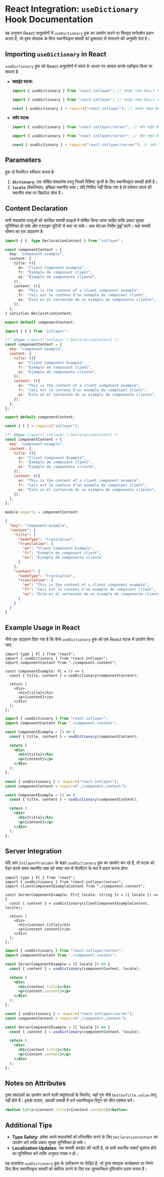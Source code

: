 # React Integration: `useDictionary` Hook Documentation

यह अनुभाग React अनुप्रयोगों में `useDictionary` हुक का उपयोग करने पर विस्तृत मार्गदर्शन प्रदान करता है, जो दृश्य संपादक के बिना स्थानीयकृत सामग्री को कुशलता से संभालने की अनुमति देता है।

## Importing `useDictionary` in React

`useDictionary` हुक को React अनुप्रयोगों में संदर्भ के आधार पर आयात करके एकीकृत किया जा सकता है:

- **क्लाइंट घटक:**

  ```typescript codeFormat="typescript"
  import { useDictionary } from "react-intlayer"; // क्लाइंट साइड React घटकों में उपयोग किया जाता है
  ```

  ```javascript codeFormat="esm"
  import { useDictionary } from "react-intlayer"; // क्लाइंट साइड React घटकों में उपयोग किया जाता है
  ```

  ```javascript codeFormat="commonjs"
  const { useDictionary } = require("react-intlayer"); // क्लाइंट साइड React घटकों में उपयोग किया जाता है
  ```

- **सर्वर घटक:**

  ```typescript codeFormat="typescript"
  import { useDictionary } from "react-intlayer/server"; // सर्वर साइड React घटकों में उपयोग किया जाता है
  ```

  ```javascript codeFormat="esm"
  import { useDictionary } from "react-intlayer/server"; // सर्वर साइड React घटकों में उपयोग किया जाता है
  ```

  ```javascript codeFormat="commonjs"
  const { useDictionary } = require("react-intlayer/server"); // सर्वर साइड React घटकों में उपयोग किया जाता है
  ```

## Parameters

हुक दो पैरामीटर स्वीकार करता है:

1. **`dictionary`**: एक घोषित शब्दकोश वस्तु जिसमें विशिष्ट कुंजी के लिए स्थानीयकृत सामग्री होती है।
2. **`locale`** (वैकल्पिक): इच्छित स्थानीय भाषा। यदि निर्दिष्ट नहीं किया गया है तो वर्तमान संदर्भ की स्थानीय भाषा पर डिफ़ॉल्ट होता है।

## Content Declaration

सभी शब्दकोश वस्तुओं को संरचित सामग्री फ़ाइलों में घोषित किया जाना चाहिए ताकि प्रकार सुरक्षा सुनिश्चित हो सके और रनटाइम त्रुटियों से बचा जा सके। आप सेटअप निर्देश [यहाँ](https://github.com/aymericzip/intlayer/blob/main/docs/hi/content_declaration/get_started.md) पाएंगे। यहां सामग्री घोषणा का एक उदाहरण है:

```typescript fileName="./component.content.ts" contentDeclarationFormat="typescript"
import { t, type DeclarationContent } from "intlayer";

const componentContent = {
  key: "component-example",
  content: {
    title: t({
      en: "Client Component Example",
      fr: "Exemple de composant client",
      es: "Ejemplo de componente cliente",
    }),
    content: t({
      en: "This is the content of a client component example",
      fr: "Ceci est le contenu d'un exemple de composant client",
      es: "Este es el contenido de un ejemplo de componente cliente",
    }),
  },
} satisfies DeclarationContent;

export default componentContent;
```

```javascript fileName="./component.content.mjs" contentDeclarationFormat="esm"
import { t } from "intlayer";

/** @type {import('intlayer').DeclarationContent} */
const componentContent = {
  key: "component-example",
  content: {
    title: t({
      en: "Client Component Example",
      fr: "Exemple de composant client",
      es: "Ejemplo de componente cliente",
    }),
    content: t({
      en: "This is the content of a client component example",
      fr: "Ceci est le contenu d'un exemple de composant client",
      es: "Este es el contenido de un ejemplo de componente cliente",
    }),
  },
};

export default componentContent;
```

```javascript fileName="./component.content.cjs" contentDeclarationFormat="commonjs"
const { t } = require("intlayer");

/** @type {import('intlayer').DeclarationContent} */
const componentContent = {
  key: "component-example",
  content: {
    title: t({
      en: "Client Component Example",
      fr: "Exemple de composant client",
      es: "Ejemplo de componente cliente",
    }),
    content: t({
      en: "This is the content of a client component example",
      fr: "Ceci est le contenu d'un exemple de composant client",
      es: "Este es el contenido de un ejemplo de componente cliente",
    }),
  },
};

module.exports = componentContent;
```

```json fileName="./component.content.json" contentDeclarationFormat="json"
{
  "key": "component-example",
  "content": {
    "title": {
      "nodeType": "translation",
      "translation": {
        "en": "Client Component Example",
        "fr": "Exemple de composant client",
        "es": "Ejemplo de componente cliente"
      }
    },
    "content": {
      "nodeType": "translation",
      "translation": {
        "en": "This is the content of a client component example",
        "fr": "Ceci est le contenu d'un exemple de composant client",
        "es": "Este es el contenido de un ejemplo de componente cliente"
      }
    }
  }
}
```

## Example Usage in React

नीचे एक उदाहरण दिया गया है कि कैसे `useDictionary` हुक को एक React घटक में उपयोग किया जाए:

```tsx fileName="./ComponentExample.tsx" codeFormat="typescript"
import type { FC } from "react";
import { useDictionary } from "react-intlayer";
import componentContent from "./component.content";

const ComponentExample: FC = () => {
  const { title, content } = useDictionary(componentContent);

  return (
    <div>
      <h1>{title}</h1>
      <p>{content}</p>
    </div>
  );
};
```

```jsx fileName="./ComponentExample.mjx" codeFormat="esm"
import { useDictionary } from "react-intlayer";
import componentContent from "./component.content";

const ComponentExample = () => {
  const { title, content } = useDictionary(componentContent);

  return (
    <div>
      <h1>{title}</h1>
      <p>{content}</p>
    </div>
  );
};
```

```jsx fileName="./ComponentExample.csx" codeFormat="commonjs"
const { useDictionary } = require("react-intlayer");
const componentContent = require("./component.content");

const ComponentExample = () => {
  const { title, content } = useDictionary(componentContent);

  return (
    <div>
      <h1>{title}</h1>
      <p>{content}</p>
    </div>
  );
};
```

## Server Integration

यदि आप `IntlayerProvider` के बाहर `useDictionary` हुक का उपयोग कर रहे हैं, तो घटक को रेंडर करते समय स्थानीय भाषा को स्पष्ट रूप से पैरामीटर के रूप में प्रदान करना होगा:

```tsx fileName="./ServerComponentExample.tsx" codeFormat="typescript"
import type { FC } from "react";
import { useDictionary } from "react-intlayer/server";
import clientComponentExampleContent from "./component.content";

const ServerComponentExample: FC<{ locale: string }> = ({ locale }) => {
  const { content } = useDictionary(clientComponentExampleContent, locale);

  return (
    <div>
      <h1>{content.title}</h1>
      <p>{content.content}</p>
    </div>
  );
};
```

```jsx fileName="./ServerComponentExample.mjx" codeFormat="esm"
import { useDictionary } from "react-intlayer/server";
import componentContent from "./component.content";

const ServerComponentExample = ({ locale }) => {
  const { content } = useDictionary(componentContent, locale);

  return (
    <div>
      <h1>{content.title}</h1>
      <p>{content.content}</p>
    </div>
  );
};
```

```jsx fileName="./ServerComponentExample.csx" codeFormat="commonjs"
const { useDictionary } = require("react-intlayer/server");
const componentContent = require("./component.content");

const ServerComponentExample = ({ locale }) => {
  const { content } = useDictionary(componentContent, locale);

  return (
    <div>
      <h1>{content.title}</h1>
      <p>{content.content}</p>
    </div>
  );
};
```

## Notes on Attributes

दृश्य संपादकों का उपयोग करने वाली संपूर्णताओं के विपरीत, यहाँ गुण जैसे `buttonTitle.value` लागू नहीं होते हैं। इसके बजाय, आपकी सामग्री में दर्ज स्थानीयकृत स्ट्रिंग को सीधे एक्सेस करें।

```jsx
<button title={content.title}>{content.content}</button>
```

## Additional Tips

- **Type Safety**: हमेशा अपने शब्दकोशों को परिभाषित करने के लिए `DeclarationContent` का उपयोग करें ताकि प्रकार सुरक्षा सुनिश्चित हो सके।
- **Localization Updates**: जब सामग्री अपडेट की जाती है, तो सभी स्थानीय भाषाएँ सुसंगत होने का सुनिश्चित करें ताकि अनुवाद गायब न हों।

यह दस्तावेज़ `useDictionary` हुक के एकीकरण पर केंद्रित है, जो दृश्य संपादक कार्यक्षमता पर निर्भर किए बिना स्थानीयकृत सामग्री को प्रबंधित करने के लिए एक सुव्यवस्थित दृष्टिकोण प्रदान करता है।
